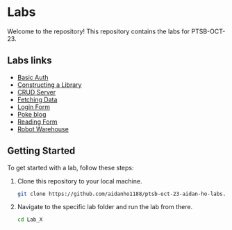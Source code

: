 # Labs

Welcome to the repository! This repository contains the labs for PTSB-OCT-23.

## Labs links

- [Basic Auth](./basic-auth/)
- [Constructing a Library](./constructing-a-library/)
- [CRUD Server](./crud-server/)
- [Fetching Data](./fetching-data/)
- [Login Form](./login-form/)
- [Poke blog](./poke-blog/)
- [Reading Form](./reading-forms)
- [Robot Warehouse](./robot-warehouse/)

## Getting Started

To get started with a lab, follow these steps:

1. Clone this repository to your local machine.
    ```bash
    git clone https://github.com/aidanho1188/ptsb-oct-23-aidan-ho-labs.git
    ```

2. Navigate to the specific lab folder and run the lab from there.
    ```bash
    cd Lab_X
    ```
